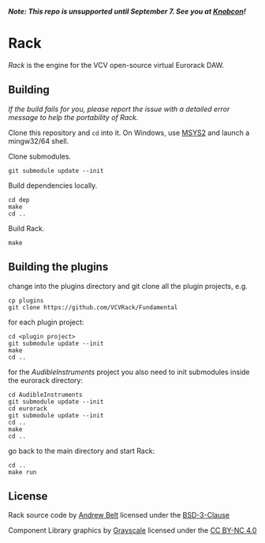 ***Note: This repo is unsupported until September 7. See you at [Knobcon](https://knobcon.com/)!***

# Rack

*Rack* is the engine for the VCV open-source virtual Eurorack DAW.

## Building

*If the build fails for you, please report the issue with a detailed error message to help the portability of Rack.*

Clone this repository and `cd` into it.
On Windows, use [MSYS2](http://www.msys2.org/) and launch a mingw32/64 shell.

Clone submodules.

	git submodule update --init

Build dependencies locally.

	cd dep
	make
	cd ..

Build Rack.

	make

## Building the plugins

change into the plugins directory and git clone all the plugin projects, e.g.

	cp plugins
	git clone https://github.com/VCVRack/Fundamental

for each plugin project:

	cd <plugin project>
	git submodule update --init
	make
	cd ..

for the *AudibleInstruments* project you also need to init submodules inside the eurorack directory:

	cd AudibleInstruments
	git submodule update --init
	cd eurorack
	git submodule update --init
	cd ..
	make
	cd ..

go back to the main directory and start Rack:

	cd ..
	make run

## License

Rack source code by [Andrew Belt](https://andrewbelt.name/) licensed under the [BSD-3-Clause](LICENSE.txt)

Component Library graphics by [Grayscale](http://grayscale.info/) licensed under the [CC BY-NC 4.0](https://creativecommons.org/licenses/by-nc/4.0/)

